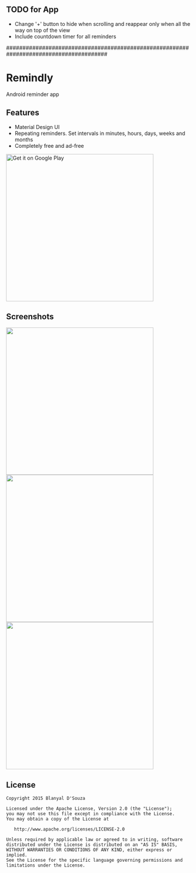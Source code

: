 ## TODO for App
- Change '+' button to hide when scrolling and reappear only when all the way on top of the view
- Include countdown timer for all reminders

#######################################################################################


# Remindly
Android reminder app

Features
-------

- Material Design UI
- Repeating reminders. Set intervals in minutes, hours, days, weeks and months
- Completely free and ad-free


<a href="https://play.google.com/store/apps/details?id=com.blanyal.remindly&utm_source=global_co&utm_medium=prtnr&utm_content=Mar2515&utm_campaign=PartBadge&pcampaignid=MKT-AC-global-none-all-co-pr-py-PartBadges-Oct1515-1"><img alt="Get it on Google Play" src="https://play.google.com/intl/en_us/badges/images/apps/en-play-badge.png" width="400"/></a>

Screenshots
-------

<img src="https://github.com/blanyal/Remindly/blob/master/screenshots/screenshot1.png" width="400">

<img src="https://github.com/blanyal/Remindly/blob/master/screenshots/screenshot2.png" width="400">

<img src="https://github.com/blanyal/Remindly/blob/master/screenshots/screenshot3.png" width="400">

License
-------

    Copyright 2015 Blanyal D'Souza

    Licensed under the Apache License, Version 2.0 (the "License");
    you may not use this file except in compliance with the License.
    You may obtain a copy of the License at

       http://www.apache.org/licenses/LICENSE-2.0

    Unless required by applicable law or agreed to in writing, software
    distributed under the License is distributed on an "AS IS" BASIS,
    WITHOUT WARRANTIES OR CONDITIONS OF ANY KIND, either express or implied.
    See the License for the specific language governing permissions and
    limitations under the License.
 
